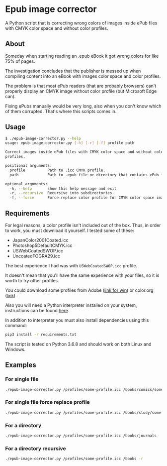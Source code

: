# Epub image corrector

A Python script that is correcting wrong colors of images inside ePub files with CMYK color space and without color profiles.

## About

Someday when starting reading an .epub eBook it got wrong colors for like 75% of pages.

The investigation concludes that the publisher is messed up when compiling content into an eBook with images color space and color profiles.

The problem is that most ePub readers (that are probably browsers) can't properly display an CMYK image without color profile (but Microsoft Edge can).

Fixing ePubs manually would be very long, also when you don't know which of them corrupted. That's where this scripts comes in.

## Usage

```bash
$ ./epub-image-corrector.py --help
usage: epub-image-corrector.py [-h] [-r] [-f] profile path

Correct images inside ePub files with CMYK color space and without color
profiles.

positional arguments:
  profile          Path to .icc CMYK profile.
  path             Path to .epub file or directory that contains ePub files.

optional arguments:
  -h, --help       show this help message and exit
  -r, --recursive  Recursive into subdirectories.
  -f, --force      Force replace color profile for CMYK color space images.
```

## Requirements

For legal reasons, a color profile isn't included out of the box.
Thus, in order to work, you must download it yourself. I tested some of these:

* JapanColor2001Coated.icc
* Photoshop5DefaultCMYK.icc
* USWebCoatedSWOP.icc
* UncoatedFOGRA29.icc

The best experience I had was with `USWebCoatedSWOP.icc` profile.

It doesn't mean that you'll have the same experience with your files, so it is worth to try other profiles.

You could download some profiles from Adobe ([link for win](https://www.adobe.com/support/downloads/iccprofiles/iccprofiles_win.html)) or color.org ([link](http://www.color.org/registry/index.xalter)).

Also you will need a Python interpreter installed on your system, instructions can be found [here](https://www.python.org/downloads/).

In addition to interpreter you must also install dependencies using this command:

```bash
pip3 install -r requirements.txt
```

The script is tested on Python 3.6.8 and should work on both Linux and Windows.

## Examples

### For single file

```bash
./epub-image-corrector.py /profiles/some-profile.icc /books/comics/some-comic.epub
```

### For single file force replace profile

```bash
./epub-image-corrector.py /profiles/some-profile.icc /books/study/some-book.epub -f
```

### For a directory

```bash
./epub-image-corrector.py /profiles/some-profile.icc /books/journals
```

### For a directory recursive

```bash
./epub-image-corrector.py /profiles/some-profile.icc /books -r
```
